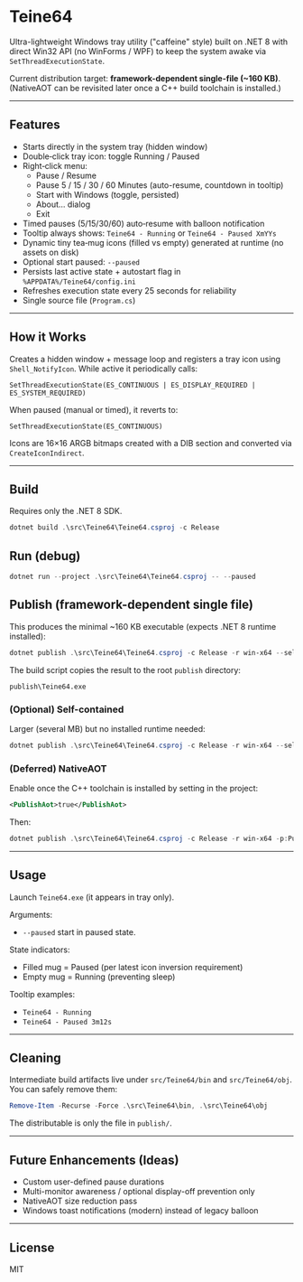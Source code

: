 # Teine64

Ultra-lightweight Windows tray utility ("caffeine" style) built on .NET 8 with direct Win32 API (no WinForms / WPF) to keep the system awake via `SetThreadExecutionState`.

Current distribution target: **framework-dependent single-file (~160 KB)**. (NativeAOT can be revisited later once a C++ build toolchain is installed.)

---
## Features
* Starts directly in the system tray (hidden window)
* Double‑click tray icon: toggle Running / Paused
* Right‑click menu:
	* Pause / Resume
	* Pause 5 / 15 / 30 / 60 Minutes (auto-resume, countdown in tooltip)
	* Start with Windows (toggle, persisted)
	* About… dialog
	* Exit
* Timed pauses (5/15/30/60) auto‑resume with balloon notification
* Tooltip always shows: `Teine64 - Running` or `Teine64 - Paused XmYYs`
* Dynamic tiny tea‑mug icons (filled vs empty) generated at runtime (no assets on disk)
* Optional start paused: `--paused`
* Persists last active state + autostart flag in `%APPDATA%/Teine64/config.ini`
* Refreshes execution state every 25 seconds for reliability
* Single source file (`Program.cs`)

---
## How it Works
Creates a hidden window + message loop and registers a tray icon using `Shell_NotifyIcon`. While active it periodically calls:

```
SetThreadExecutionState(ES_CONTINUOUS | ES_DISPLAY_REQUIRED | ES_SYSTEM_REQUIRED)
```

When paused (manual or timed), it reverts to:

```
SetThreadExecutionState(ES_CONTINUOUS)
```

Icons are 16×16 ARGB bitmaps created with a DIB section and converted via `CreateIconIndirect`.

---
## Build
Requires only the .NET 8 SDK.

```powershell
dotnet build .\src\Teine64\Teine64.csproj -c Release
```

## Run (debug)
```powershell
dotnet run --project .\src\Teine64\Teine64.csproj -- --paused
```

## Publish (framework-dependent single file)
This produces the minimal ~160 KB executable (expects .NET 8 runtime installed):

```powershell
dotnet publish .\src\Teine64\Teine64.csproj -c Release -r win-x64 --self-contained false -p:PublishSingleFile=true -p:IncludeNativeLibrariesForSelfExtract=false
```

The build script copies the result to the root `publish` directory:

```
publish\Teine64.exe
```

### (Optional) Self-contained
Larger (several MB) but no installed runtime needed:
```powershell
dotnet publish .\src\Teine64\Teine64.csproj -c Release -r win-x64 --self-contained true -p:PublishSingleFile=true -p:PublishTrimmed=true
```

### (Deferred) NativeAOT
Enable once the C++ toolchain is installed by setting in the project:
```xml
<PublishAot>true</PublishAot>
```
Then:
```powershell
dotnet publish .\src\Teine64\Teine64.csproj -c Release -r win-x64 -p:PublishAot=true
```

---
## Usage
Launch `Teine64.exe` (it appears in tray only).

Arguments:
* `--paused` start in paused state.

State indicators:
* Filled mug = Paused (per latest icon inversion requirement)
* Empty mug = Running (preventing sleep)

Tooltip examples:
* `Teine64 - Running`
* `Teine64 - Paused 3m12s`

---
## Cleaning
Intermediate build artifacts live under `src/Teine64/bin` and `src/Teine64/obj`.
You can safely remove them:
```powershell
Remove-Item -Recurse -Force .\src\Teine64\bin, .\src\Teine64\obj
```
The distributable is only the file in `publish/`.

---
## Future Enhancements (Ideas)
* Custom user-defined pause durations
* Multi-monitor awareness / optional display-off prevention only
* NativeAOT size reduction pass
* Windows toast notifications (modern) instead of legacy balloon

---
## License
MIT
